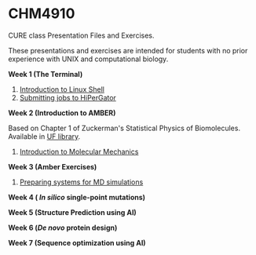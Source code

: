 # CHM4910
CURE class Presentation Files and Exercises.

These presentations and exercises are intended for students with no prior experience with UNIX and computational biology.

**Week 1 (The Terminal)**
1. [Introduction to Linux Shell](https://www.dropbox.com/scl/fi/0zdtd5ywctq3iq2cdc5qg/CURE_1_Terminal.pdf?rlkey=m8itpcy2potr3npb032bzb91v&st=0w5dxz92&dl=0)
2. [Submitting jobs to HiPerGator](https://www.dropbox.com/scl/fi/cwgyv2ol6i5za9m66s0ir/CURE_2_Hipergator.pdf?rlkey=90samig1unczfi2n0ggi737fu&st=mc9ofzij&dl=0)

**Week 2 (Introduction to AMBER)**

Based on Chapter 1 of Zuckerman's Statistical Physics of Biomolecules. Available in [UF library](https://ebookcentral.proquest.com/lib/ufl/detail.action?docID=1446574&pq-origsite=primo).

1. [Introduction to Molecular Mechanics](https://www.dropbox.com/scl/fi/7f7ps10wikcs28jqypl21/CURE_3_IntroMM.pdf?rlkey=wnvf57wlwaxuixj0utdsw5t7v&st=1p1ukdwk&dl=0)

**Week 3 (Amber Exercises)**

1. [Preparing systems for MD simulations](https://www.dropbox.com/scl/fi/9exrhaj85zqcvlssq4cos/CURE_4_AMBER_Exercises.pdf?rlkey=ts9xbqlxhb55ivpif1yg5qdag&st=bgt06mr2&dl=0)

**Week 4 ( _In silico_ single-point mutations)**

**Week 5 (Structure Prediction using AI)**

**Week 6 (_De novo_ protein design)**

**Week 7 (Sequence optimization using AI)**
